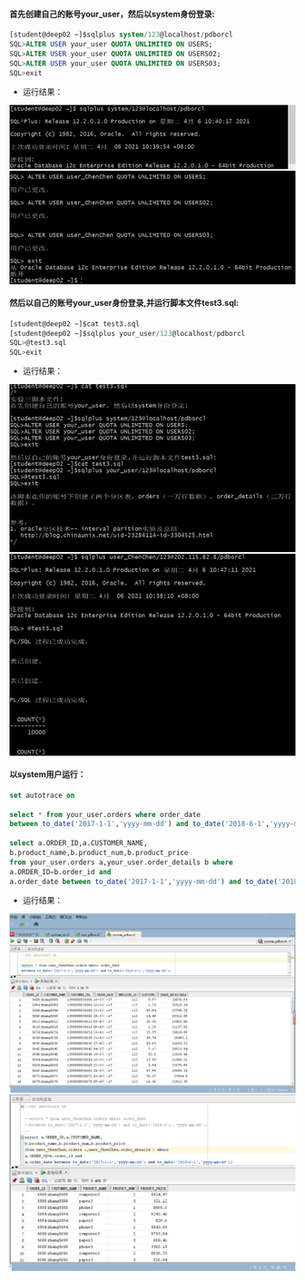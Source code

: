 #### 首先创建自己的账号your_user，然后以system身份登录:
```sql
[student@deep02 ~]$sqlplus system/123@localhost/pdborcl
SQL>ALTER USER your_user QUOTA UNLIMITED ON USERS;
SQL>ALTER USER your_user QUOTA UNLIMITED ON USERS02;
SQL>ALTER USER your_user QUOTA UNLIMITED ON USERS03;
SQL>exit
```
- 运行结果：

![avatar](./imge/sql_1_1.png)
![avatar](./imge/sql_1_2.png)

#### 然后以自己的账号your_user身份登录,并运行脚本文件test3.sql:
```sql
[student@deep02 ~]$cat test3.sql
[student@deep02 ~]$sqlplus your_user/123@localhost/pdborcl
SQL>@test3.sql
SQL>exit
```
- 运行结果：

![avatar](./imge/sql_2_1.png)
![avatar](./imge/sql_2_2.png)

#### 以system用户运行：
```sql
set autotrace on

select * from your_user.orders where order_date
between to_date('2017-1-1','yyyy-mm-dd') and to_date('2018-6-1','yyyy-mm-dd');

select a.ORDER_ID,a.CUSTOMER_NAME,
b.product_name,b.product_num,b.product_price
from your_user.orders a,your_user.order_details b where
a.ORDER_ID=b.order_id and
a.order_date between to_date('2017-1-1','yyyy-mm-dd') and to_date('2018-6-1','yyyy-mm-dd');
```
- 运行结果：

![avatar](./imge/sql_3_1.png)
![avatar](./imge/sql_3_2.png)
